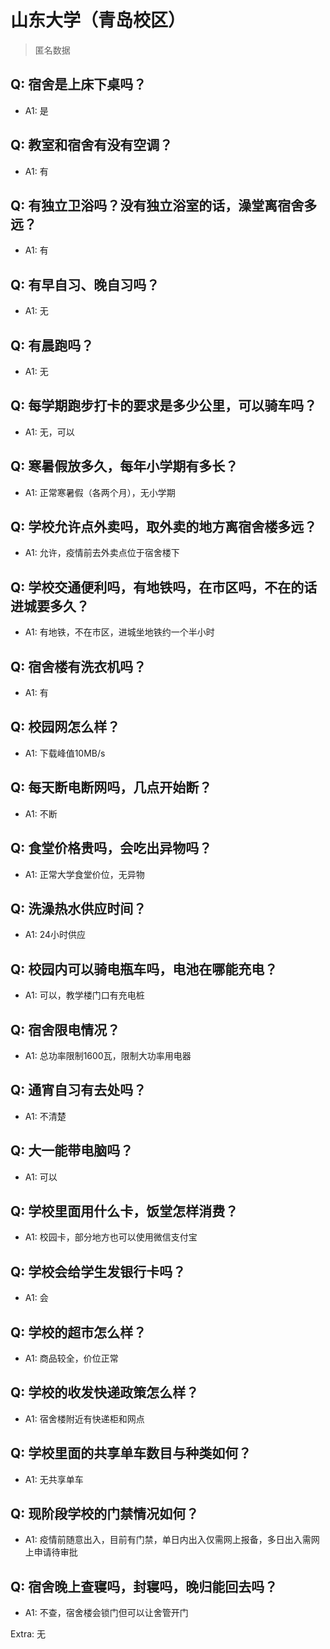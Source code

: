 # 山东大学（青岛校区）

> 匿名数据

## Q: 宿舍是上床下桌吗？

- A1: 是

## Q: 教室和宿舍有没有空调？

- A1: 有

## Q: 有独立卫浴吗？没有独立浴室的话，澡堂离宿舍多远？

- A1: 有

## Q: 有早自习、晚自习吗？

- A1: 无

## Q: 有晨跑吗？

- A1: 无

## Q: 每学期跑步打卡的要求是多少公里，可以骑车吗？

- A1: 无，可以

## Q: 寒暑假放多久，每年小学期有多长？

- A1: 正常寒暑假（各两个月），无小学期

## Q: 学校允许点外卖吗，取外卖的地方离宿舍楼多远？

- A1: 允许，疫情前去外卖点位于宿舍楼下

## Q: 学校交通便利吗，有地铁吗，在市区吗，不在的话进城要多久？

- A1: 有地铁，不在市区，进城坐地铁约一个半小时

## Q: 宿舍楼有洗衣机吗？

- A1: 有

## Q: 校园网怎么样？

- A1: 下载峰值10MB/s

## Q: 每天断电断网吗，几点开始断？

- A1: 不断

## Q: 食堂价格贵吗，会吃出异物吗？

- A1: 正常大学食堂价位，无异物

## Q: 洗澡热水供应时间？

- A1: 24小时供应

## Q: 校园内可以骑电瓶车吗，电池在哪能充电？

- A1: 可以，教学楼门口有充电桩

## Q: 宿舍限电情况？

- A1: 总功率限制1600瓦，限制大功率用电器

## Q: 通宵自习有去处吗？

- A1: 不清楚

## Q: 大一能带电脑吗？

- A1: 可以

## Q: 学校里面用什么卡，饭堂怎样消费？

- A1: 校园卡，部分地方也可以使用微信支付宝

## Q: 学校会给学生发银行卡吗？

- A1: 会

## Q: 学校的超市怎么样？

- A1: 商品较全，价位正常

## Q: 学校的收发快递政策怎么样？

- A1: 宿舍楼附近有快递柜和网点

## Q: 学校里面的共享单车数目与种类如何？

- A1: 无共享单车

## Q: 现阶段学校的门禁情况如何？

- A1: 疫情前随意出入，目前有门禁，单日内出入仅需网上报备，多日出入需网上申请待审批

## Q: 宿舍晚上查寝吗，封寝吗，晚归能回去吗？

- A1: 不查，宿舍楼会锁门但可以让舍管开门

Extra: 无